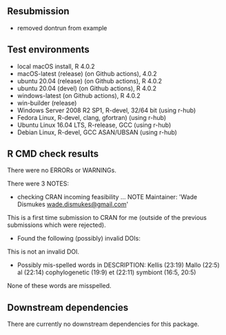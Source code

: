 ## Resubmission

* removed dontrun from example

## Test environments
* local macOS install, R 4.0.2
* macOS-latest (release) (on Github actions), 4.0.2
* ubuntu 20.04 (release) (on Github actions), R 4.0.2
* ubuntu 20.04 (devel) (on Github actions), R 4.0.2
* windows-latest (on Github actions), R 4.0.2
* win-builder (release)
* Windows Server 2008 R2 SP1, R-devel, 32/64 bit (using r-hub)
* Fedora Linux, R-devel, clang, gfortran) (using r-hub)
* Ubuntu Linux 16.04 LTS, R-release, GCC (using r-hub)
* Debian Linux, R-devel, GCC ASAN/UBSAN (using r-hub)

## R CMD check results
There were no ERRORs or WARNINGs.

There were 3 NOTES:

* checking CRAN incoming feasibility ... NOTE
  Maintainer: 'Wade Dismukes <wade.dismukes@gmail.com>'

This is a first time submission to CRAN for me (outside of the previous submissions which were rejected).

* Found the following (possibly) invalid DOIs:

This is not an invalid DOI.

* Possibly mis-spelled words in DESCRIPTION:
  Kellis (23:19)
  Mallo (22:5)
  al (22:14)
  cophylogenetic (19:9)
  et (22:11)
  symbiont (16:5, 20:5)

None of these words are misspelled. 

## Downstream dependencies
There are currently no downstream dependencies for this package.
